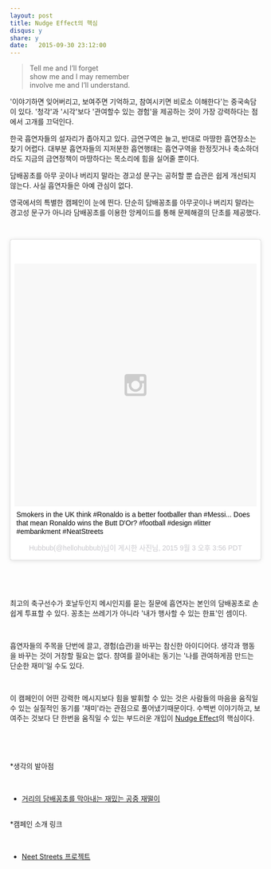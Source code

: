 ```yaml
---
layout: post
title: Nudge Effect의 핵심
disqus: y
share: y
date:   2015-09-30 23:12:00
---
```


><p>Tell me and I’ll forget <br />
>show me and I may remember <br />
>involve me and I’ll understand.</P>

'이야기하면 잊어버리고, 보여주면 기억하고, 참여시키면 비로소 이해한다'는 중국속담이 있다. '청각'과 '시각'보다 '관여할수 있는 경험'을 제공하는 것이 가장 강력하다는 점에서 고개를 끄덕인다.

한국 흡연자들의 설자리가 좁아지고 있다. 금연구역은 늘고, 반대로 마땅한 흡연장소는 찾기 어렵다. 대부분 흡연자들의 지저분한 흡연행태는 흡연구역을 한정짓거나 축소하더라도 지금의 금연정책이 마땅하다는 목소리에 힘을 실어줄 뿐이다. 

담배꽁초를 아무 곳이나 버리지 말라는 경고성 문구는 공허할 뿐 습관은 쉽게 개선되지 않는다. 사실 흡연자들은 아예 관심이 없다.

영국에서의 특별한 캠페인이 눈에 띈다. 단순히 담배꽁초를 아무곳이나 버리지 말라는 경고성 문구가 아니라 담배꽁초를 이용한 앙케이드를 통해 문제해결의 단초를 제공했다. 

<P></br>

<blockquote class="instagram-media" data-instgrm-captioned data-instgrm-version="5" style=" background:#FFF; border:0; border-radius:3px; box-shadow:0 0 1px 0 rgba(0,0,0,0.5),0 1px 10px 0 rgba(0,0,0,0.15); margin: 1px; max-width:658px; padding:0; width:99.375%; width:-webkit-calc(100% - 2px); width:calc(100% - 2px);"><div style="padding:8px;"> <div style=" background:#F8F8F8; line-height:0; margin-top:40px; padding:50.0% 0; text-align:center; width:100%;"> <div style=" background:url(data:image/png;base64,iVBORw0KGgoAAAANSUhEUgAAACwAAAAsCAMAAAApWqozAAAAGFBMVEUiIiI9PT0eHh4gIB4hIBkcHBwcHBwcHBydr+JQAAAACHRSTlMABA4YHyQsM5jtaMwAAADfSURBVDjL7ZVBEgMhCAQBAf//42xcNbpAqakcM0ftUmFAAIBE81IqBJdS3lS6zs3bIpB9WED3YYXFPmHRfT8sgyrCP1x8uEUxLMzNWElFOYCV6mHWWwMzdPEKHlhLw7NWJqkHc4uIZphavDzA2JPzUDsBZziNae2S6owH8xPmX8G7zzgKEOPUoYHvGz1TBCxMkd3kwNVbU0gKHkx+iZILf77IofhrY1nYFnB/lQPb79drWOyJVa/DAvg9B/rLB4cC+Nqgdz/TvBbBnr6GBReqn/nRmDgaQEej7WhonozjF+Y2I/fZou/qAAAAAElFTkSuQmCC); display:block; height:44px; margin:0 auto -44px; position:relative; top:-22px; width:44px;"></div></div> <p style=" margin:8px 0 0 0; padding:0 4px;"> <a href="https://instagram.com/p/7L51CaycbA/" style=" color:#000; font-family:Arial,sans-serif; font-size:14px; font-style:normal; font-weight:normal; line-height:17px; text-decoration:none; word-wrap:break-word;" target="_blank">Smokers in the UK think #Ronaldo is a better footballer than #Messi... Does that mean Ronaldo wins the Butt D&#39;Or? #football #design #litter #embankment #NeatStreets</a></p> <p style=" color:#c9c8cd; font-family:Arial,sans-serif; font-size:14px; line-height:17px; margin-bottom:0; margin-top:8px; overflow:hidden; padding:8px 0 7px; text-align:center; text-overflow:ellipsis; white-space:nowrap;">Hubbub(@hellohubbub)님이 게시한 사진님, <time style=" font-family:Arial,sans-serif; font-size:14px; line-height:17px;" datetime="2015-09-03T22:56:14+00:00">2015  9월 3 오후 3:56 PDT</time></p></div></blockquote>
<script async defer src="//platform.instagram.com/en_US/embeds.js"></script>

<P></br><P></br>

최고의 축구선수가 호날두인지 메시인지를 묻는 질문에 흡연자는 본인의 담배꽁초로 손쉽게 투표할 수 있다. 꽁초는 쓰레기가 아니라 '내가 행사할 수 있는 한표'인 셈이다. <P></br>


흡연자들의 주목을 단번에 끌고, 경험(습관)을 바꾸는 참신한 아이디어다. 생각과 행동을 바꾸는 것이 거창할 필요는 없다. 챰여를 끌어내는 동기는 '나를 관여하게끔 만드는 단순한 재미'일 수도 있다. <P></br>


이 캠페인이 어떤 강력한 메시지보다 힘을 발휘할 수 있는 것은 사람들의 마음을 움직일 수 있는 실질적인 동기를 '재미'라는 관점으로 풀어냈기때문이다. 수백번 이야기하고, 보여주는 것보다 단 한번을 움직일 수 있는 부드러운 개입이 [Nudge Effect](http://terms.naver.com/entry.nhn?docId=929664&cid=43667&categoryId=43667)의 핵심이다. <P></br>


<P></br>

*생각의 발아점<P></br>
- [거리의 담배꽁초를 막아내는 재밌는 공중 재떨이](http://www.huffingtonpost.kr/2015/09/07/story_n_8097952.html)
</br></br>

*캠페인 소개 링크<P></br>
- [Neet Streets 프로젝트](https://www.hubbub.org.uk/neat-streets)